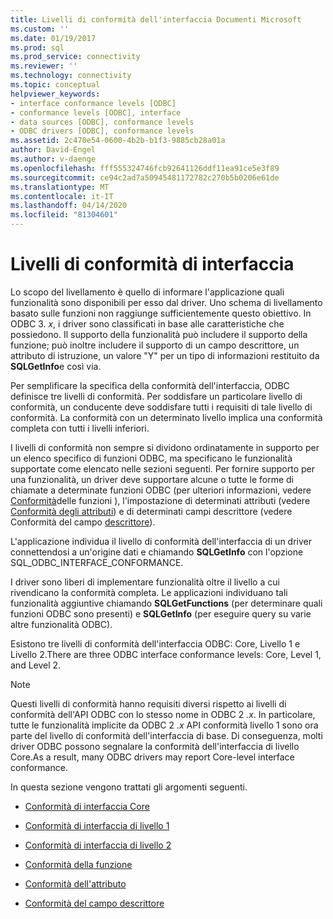 ```yaml
---
title: Livelli di conformità dell'interfaccia Documenti Microsoft
ms.custom: ''
ms.date: 01/19/2017
ms.prod: sql
ms.prod_service: connectivity
ms.reviewer: ''
ms.technology: connectivity
ms.topic: conceptual
helpviewer_keywords:
- interface conformance levels [ODBC]
- conformance levels [ODBC], interface
- data sources [ODBC], conformance levels
- ODBC drivers [ODBC], conformance levels
ms.assetid: 2c470e54-0600-4b2b-b1f3-9885cb28a01a
author: David-Engel
ms.author: v-daenge
ms.openlocfilehash: fff555324746fcb92641126ddf11ea91ce5e3f89
ms.sourcegitcommit: ce94c2ad7a50945481172782c270b5b0206e61de
ms.translationtype: MT
ms.contentlocale: it-IT
ms.lasthandoff: 04/14/2020
ms.locfileid: "81304601"
---
```

# <a name="interface-conformance-levels"></a>Livelli di conformità di interfaccia
Lo scopo del livellamento è quello di informare l'applicazione quali funzionalità sono disponibili per esso dal driver. Uno schema di livellamento basato sulle funzioni non raggiunge sufficientemente questo obiettivo. In ODBC 3. *x*, i driver sono classificati in base alle caratteristiche che possiedono. Il supporto della funzionalità può includere il supporto della funzione; può inoltre includere il supporto di un campo descrittore, un attributo di istruzione, un valore "Y" per un tipo di informazioni restituito da **SQLGetInfo**e così via.  
  
 Per semplificare la specifica della conformità dell'interfaccia, ODBC definisce tre livelli di conformità. Per soddisfare un particolare livello di conformità, un conducente deve soddisfare tutti i requisiti di tale livello di conformità. La conformità con un determinato livello implica una conformità completa con tutti i livelli inferiori.  
  
 I livelli di conformità non sempre si dividono ordinatamente in supporto per un elenco specifico di funzioni ODBC, ma specificano le funzionalità supportate come elencato nelle sezioni seguenti. Per fornire supporto per una funzionalità, un driver deve supportare alcune o tutte le forme di chiamate a determinate funzioni ODBC (per ulteriori informazioni, vedere [Conformità](../../../odbc/reference/develop-app/function-conformance.md)delle funzioni ), l'impostazione di determinati attributi (vedere [Conformità degli attributi](../../../odbc/reference/develop-app/attribute-conformance.md)) e di determinati campi descrittore (vedere Conformità del campo [descrittore](../../../odbc/reference/develop-app/descriptor-field-conformance.md)).  
  
 L'applicazione individua il livello di conformità dell'interfaccia di un driver connettendosi a un'origine dati e chiamando **SQLGetInfo** con l'opzione SQL_ODBC_INTERFACE_CONFORMANCE.  
  
 I driver sono liberi di implementare funzionalità oltre il livello a cui rivendicano la conformità completa. Le applicazioni individuano tali funzionalità aggiuntive chiamando **SQLGetFunctions** (per determinare quali funzioni ODBC sono presenti) e **SQLGetInfo** (per eseguire query su varie altre funzionalità ODBC).  
  
 Esistono tre livelli di conformità dell'interfaccia ODBC: Core, Livello 1 e Livello 2.There are three ODBC interface conformance levels: Core, Level 1, and Level 2.  
  
> [!NOTE]
>  Questi livelli di conformità hanno requisiti diversi rispetto ai livelli di conformità dell'API ODBC con lo stesso nome in ODBC 2 *.x*. In particolare, tutte le funzionalità implicite da ODBC 2 *.x* API conformità livello 1 sono ora parte del livello di conformità dell'interfaccia di base. Di conseguenza, molti driver ODBC possono segnalare la conformità dell'interfaccia di livello Core.As a result, many ODBC drivers may report Core-level interface conformance.  
  
 In questa sezione vengono trattati gli argomenti seguenti.  
  
-   [Conformità di interfaccia Core](../../../odbc/reference/develop-app/core-interface-conformance.md)  
  
-   [Conformità di interfaccia di livello 1](../../../odbc/reference/develop-app/level-1-interface-conformance.md)  
  
-   [Conformità di interfaccia di livello 2](../../../odbc/reference/develop-app/level-2-interface-conformance.md)  
  
-   [Conformità della funzione](../../../odbc/reference/develop-app/function-conformance.md)  
  
-   [Conformità dell'attributo](../../../odbc/reference/develop-app/attribute-conformance.md)  
  
-   [Conformità del campo descrittore](../../../odbc/reference/develop-app/descriptor-field-conformance.md)
